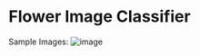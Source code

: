 # Flower Image Classifier

Sample Images:
![image](https://github.com/friskyspock/flower-images-classification/assets/77503435/15f8e3be-fa49-40e7-a6e0-4a731838d51d)
